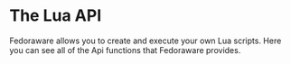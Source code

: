 # The Lua API

Fedoraware allows you to create and execute your own Lua scripts.
Here you can see all of the Api functions that Fedoraware provides.